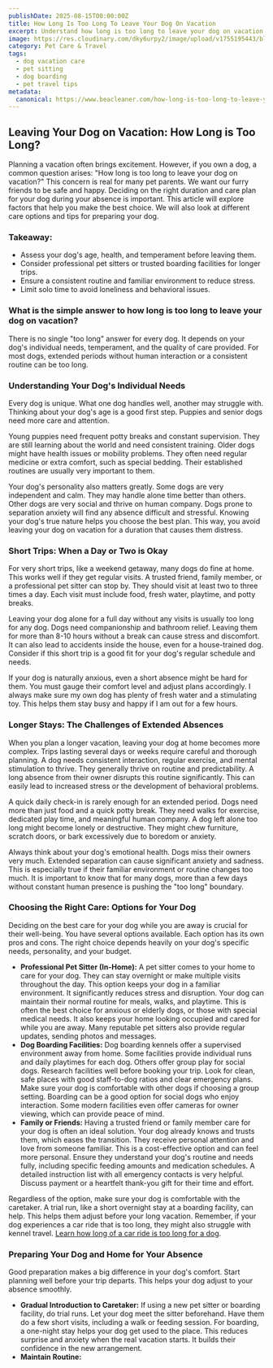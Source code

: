 ```yaml
---
publishDate: 2025-08-15T00:00:00Z
title: How Long Is Too Long To Leave Your Dog On Vacation
excerpt: Understand how long is too long to leave your dog on vacation, ensuring their well-being and peace of mind while you are away.
image: https://res.cloudinary.com/dky6urpy2/image/upload/v1755195443/blog_image_1755195443_wwzpcg.webp
category: Pet Care & Travel
tags:
  - dog vacation care
  - pet sitting
  - dog boarding
  - pet travel tips
metadata:
  canonical: https://www.beacleaner.com/how-long-is-too-long-to-leave-your-dog-on-vacation
---
```


## Leaving Your Dog on Vacation: How Long is Too Long?

Planning a vacation often brings excitement. However, if you own a dog, a common question arises: "How long is too long to leave your dog on vacation?" This concern is real for many pet parents. We want our furry friends to be safe and happy. Deciding on the right duration and care plan for your dog during your absence is important. This article will explore factors that help you make the best choice. We will also look at different care options and tips for preparing your dog.

### Takeaway:

*   Assess your dog's age, health, and temperament before leaving them.
*   Consider professional pet sitters or trusted boarding facilities for longer trips.
*   Ensure a consistent routine and familiar environment to reduce stress.
*   Limit solo time to avoid loneliness and behavioral issues.

### What is the simple answer to how long is too long to leave your dog on vacation?

There is no single "too long" answer for every dog. It depends on your dog's individual needs, temperament, and the quality of care provided. For most dogs, extended periods without human interaction or a consistent routine can be too long.

### Understanding Your Dog's Individual Needs

Every dog is unique. What one dog handles well, another may struggle with. Thinking about your dog's age is a good first step. Puppies and senior dogs need more care and attention.

Young puppies need frequent potty breaks and constant supervision. They are still learning about the world and need consistent training. Older dogs might have health issues or mobility problems. They often need regular medicine or extra comfort, such as special bedding. Their established routines are usually very important to them.

Your dog's personality also matters greatly. Some dogs are very independent and calm. They may handle alone time better than others. Other dogs are very social and thrive on human company. Dogs prone to separation anxiety will find any absence difficult and stressful. Knowing your dog's true nature helps you choose the best plan. This way, you avoid leaving your dog on vacation for a duration that causes them distress.

### Short Trips: When a Day or Two is Okay

For very short trips, like a weekend getaway, many dogs do fine at home. This works well if they get regular visits. A trusted friend, family member, or a professional pet sitter can stop by. They should visit at least two to three times a day. Each visit must include food, fresh water, playtime, and potty breaks.

Leaving your dog alone for a full day without any visits is usually too long for any dog. Dogs need companionship and bathroom relief. Leaving them for more than 8-10 hours without a break can cause stress and discomfort. It can also lead to accidents inside the house, even for a house-trained dog. Consider if this short trip is a good fit for your dog's regular schedule and needs.

If your dog is naturally anxious, even a short absence might be hard for them. You must gauge their comfort level and adjust plans accordingly. I always make sure my own dog has plenty of fresh water and a stimulating toy. This helps them stay busy and happy if I am out for a few hours.

### Longer Stays: The Challenges of Extended Absences

When you plan a longer vacation, leaving your dog at home becomes more complex. Trips lasting several days or weeks require careful and thorough planning. A dog needs consistent interaction, regular exercise, and mental stimulation to thrive. They generally thrive on routine and predictability. A long absence from their owner disrupts this routine significantly. This can easily lead to increased stress or the development of behavioral problems.

A quick daily check-in is rarely enough for an extended period. Dogs need more than just food and a quick potty break. They need walks for exercise, dedicated play time, and meaningful human company. A dog left alone too long might become lonely or destructive. They might chew furniture, scratch doors, or bark excessively due to boredom or anxiety.

Always think about your dog's emotional health. Dogs miss their owners very much. Extended separation can cause significant anxiety and sadness. This is especially true if their familiar environment or routine changes too much. It is important to know that for many dogs, more than a few days without constant human presence is pushing the "too long" boundary.

### Choosing the Right Care: Options for Your Dog

Deciding on the best care for your dog while you are away is crucial for their well-being. You have several options available. Each option has its own pros and cons. The right choice depends heavily on your dog's specific needs, personality, and your budget.

*   **Professional Pet Sitter (In-Home):**
    A pet sitter comes to your home to care for your dog. They can stay overnight or make multiple visits throughout the day. This option keeps your dog in a familiar environment. It significantly reduces stress and disruption. Your dog can maintain their normal routine for meals, walks, and playtime. This is often the best choice for anxious or elderly dogs, or those with special medical needs. It also keeps your home looking occupied and cared for while you are away. Many reputable pet sitters also provide regular updates, sending photos and messages.
*   **Dog Boarding Facilities:**
    Dog boarding kennels offer a supervised environment away from home. Some facilities provide individual runs and daily playtimes for each dog. Others offer group play for social dogs. Research facilities well before booking your trip. Look for clean, safe places with good staff-to-dog ratios and clear emergency plans. Make sure your dog is comfortable with other dogs if choosing a group setting. Boarding can be a good option for social dogs who enjoy interaction. Some modern facilities even offer cameras for owner viewing, which can provide peace of mind.
*   **Family or Friends:**
    Having a trusted friend or family member care for your dog is often an ideal solution. Your dog already knows and trusts them, which eases the transition. They receive personal attention and love from someone familiar. This is a cost-effective option and can feel more personal. Ensure they understand your dog's routine and needs fully, including specific feeding amounts and medication schedules. A detailed instruction list with all emergency contacts is very helpful. Discuss payment or a heartfelt thank-you gift for their time and effort.

Regardless of the option, make sure your dog is comfortable with the caretaker. A trial run, like a short overnight stay at a boarding facility, can help. This helps them adjust before your long vacation. Remember, if your dog experiences a car ride that is too long, they might also struggle with kennel travel. [Learn how long of a car ride is too long for a dog](https://beacleaner.com/how-long-of-a-car-ride-is-too-long-for-a-dog).

### Preparing Your Dog and Home for Your Absence

Good preparation makes a big difference in your dog's comfort. Start planning well before your trip departs. This helps your dog adjust to your absence smoothly.

*   **Gradual Introduction to Caretaker:** If using a new pet sitter or boarding facility, do trial runs. Let your dog meet the sitter beforehand. Have them do a few short visits, including a walk or feeding session. For boarding, a one-night stay helps your dog get used to the place. This reduces surprise and anxiety when the real vacation starts. It builds their confidence in the new arrangement.
*   **Maintain Routine:**